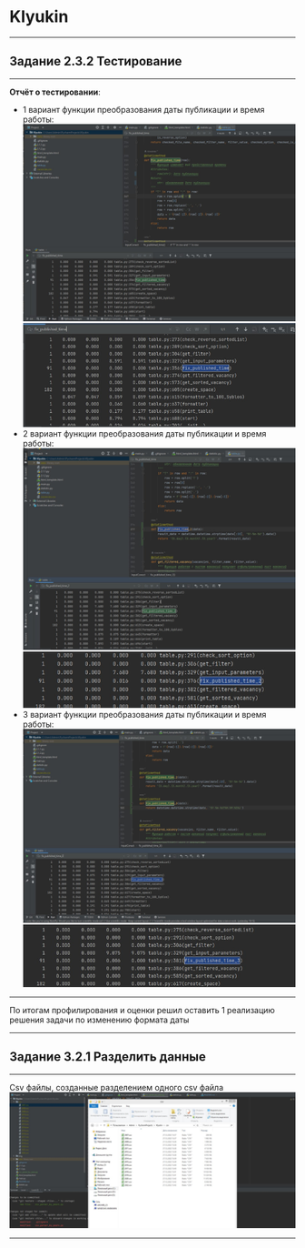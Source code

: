 # Klyukin
___
## Задание 2.3.2 Тестирование
___
__Отчёт о тестировании__:

* 1 вариант функции преобразования даты публикации и время работы: 
![image](img/img1.jpg)
![image](img/img11.jpg)
* 2 вариант функции преобразования даты публикации и время работы: 
![image](img/img2.jpg)
![image](img/img22.jpg)
* 3 вариант функции преобразования даты публикации и время работы: 
![image](img/img3.jpg)
![image](img/img33.jpg)
___
По итогам профилирования и оценки решил оставить 1 реализацию решения задачи по изменению формата даты
___
## Задание 3.2.1 Разделить данные
___
Csv файлы, созданные разделением одного csv файла 
![image](img/img3.2.1.JPG)
___
